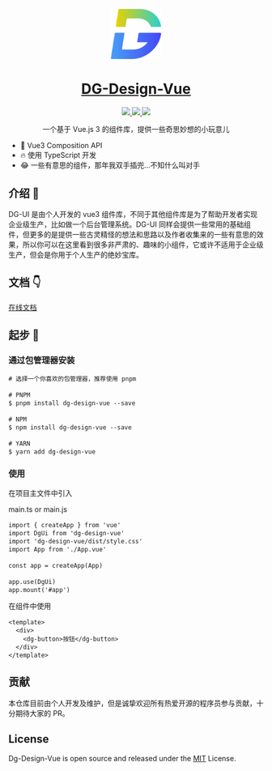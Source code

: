 <p align="center">
  <img width="100px" src="./public/images/logo@4x.png">
</p>

<h1 align="center">
  <a href="https://dyggod.github.io/dg-design-vue/" target="_blank">DG-Design-Vue</a>
</h1>

<p align="center">
  <a href="https://www.npmjs.org/package/dg-design-vue">
    <img src="https://img.shields.io/npm/v/dg-design-vue.svg">
  </a>
  <a href="https://npmcharts.com/compare/dg-design-vue?minimal=true">
    <img src="https://img.shields.io/npm/dm/dg-design-vue.svg">
  </a>
  <a href="https://sonarcloud.io/">
    <img src="https://sonarcloud.io/api/project_badges/measure?project=dyggod_dg-ui&metric=alert_status">
  </a>
  <br>
</p>

<p align="center">一个基于 Vue.js 3 的组件库，提供一些奇思妙想的小玩意儿</p>

+ 💪 Vue3 Composition API
+ 🔥 使用 TypeScript 开发
+ 😂 一些有意思的组件，那年我双手插兜...不知什么叫对手

## 介绍 📖

DG-UI 是由个人开发的 vue3 组件库，不同于其他组件库是为了帮助开发者实现企业级生产，比如做一个后台管理系统。DG-UI 同样会提供一些常用的基础组件，但更多的是提供一些古灵精怪的想法和思路以及作者收集来的一些有意思的效果，所以你可以在这里看到很多非严肃的、趣味的小组件，它或许不适用于企业级生产，但会是你用于个人生产的绝妙宝库。

## 文档 👇
[在线文档](https://dyggod.github.io/dg-design-vue/)

## 起步 🚀

### 通过包管理器安装

```
# 选择一个你喜欢的包管理器，推荐使用 pnpm

# PNPM
$ pnpm install dg-design-vue --save

# NPM
$ npm install dg-design-vue --save

# YARN
$ yarn add dg-design-vue

```

### 使用

在项目主文件中引入

main.ts or main.js

```
import { createApp } from 'vue'
import DgUi from 'dg-design-vue'
import 'dg-design-vue/dist/style.css'
import App from './App.vue'

const app = createApp(App)

app.use(DgUi)
app.mount('#app')
```

在组件中使用

```
<template>
  <div>
    <dg-button>按钮</dg-button>
  </div>
</template>
```

## 贡献

本仓库目前由个人开发及维护，但是诚挚欢迎所有热爱开源的程序员参与贡献，十分期待大家的 PR。

## License

Dg-Design-Vue is open source and released under the [MIT](https://github.com/dyggod/dg-design-vue/LICENSE) License.
